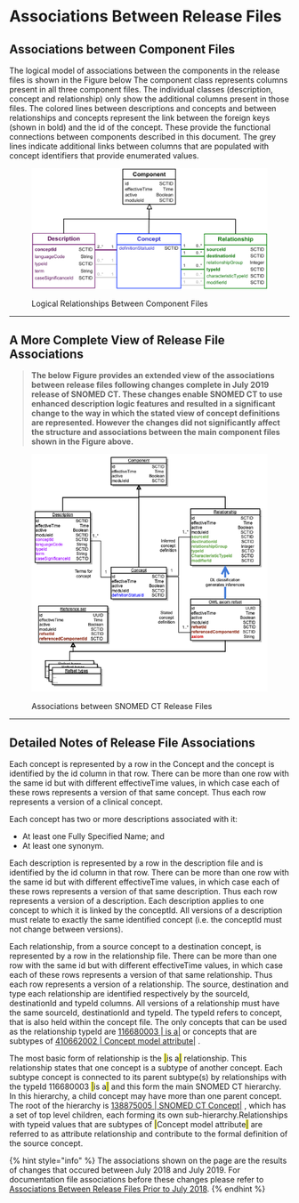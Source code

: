 # Associations Between Release Files

## Associations between Component Files

The logical model of associations between the components in the release files is shown in the Figure below The component class represents columns present in all three component files. The individual classes (description, concept and relationship) only show the additional columns present in those files. The colored lines between descriptions and concepts and between relationships and concepts represent the link between the foreign keys (shown in bold) and the id of the concept. These provide the functional connections between components described in this document. The grey lines indicate additional links between columns that are populated with concept identifiers that provide enumerated values.

<div data-full-width="true"><figure><img src="../images/38245430.png" alt=""><figcaption><p>Logical Relationships Between Component Files</p></figcaption></figure></div>

***

## A More Complete View of Release File Associations

> **The below Figure provides an extended view of the associations between release files following changes complete in July 2019 release of SNOMED CT. These changes enable SNOMED CT to use enhanced description logic features and resulted in a significant change to the way in which the stated view of concept definitions are represented. However the changes did not significantly affect the structure and associations between the main component files shown in the Figure above.**

<div data-full-width="true"><figure><img src="../images/104498359.png" alt=""><figcaption><p>Associations between SNOMED CT Release Files</p></figcaption></figure></div>

***

## Detailed Notes of Release File Associations

Each concept is represented by a row in the Concept and the concept is identified by the id column in that row. There can be more than one row with the same id but with different effectiveTime values, in which case each of these rows represents a version of that same concept. Thus each row represents a version of a clinical concept.

Each concept has two or more descriptions associated with it:

* At least one Fully Specified Name; and
* At least one synonym.

Each description is represented by a row in the description file and is identified by the id column in that row. There can be more than one row with the same id but with different effectiveTime values, in which case each of these rows represents a version of that same description. Thus each row represents a version of a description. Each description applies to one concept to which it is linked by the conceptId. All versions of a description must relate to exactly the same identified concept (i.e. the conceptId must not change between versions).

Each relationship, from a source concept to a destination concept, is represented by a row in the relationship file. There can be more than one row with the same id but with different effectiveTime values, in which case each of these rows represents a version of that same relationship. Thus each row represents a version of a relationship. The source, destination and type each relationship are identified respectively by the sourceId, destinationId and typeId columns. All versions of a relationship must have the same sourceId, destinationId and typeId. The typeId refers to concept, that is also held within the concept file. The only concepts that can be used as the relationship typeId are [116680003 | is a|](http://snomed.info/id/116680003) or concepts that are subtypes of [410662002 | Concept model attribute|](http://snomed.info/id/410662002) .

The most basic form of relationship is the <mark style="color:blue;">|</mark>is a<mark style="color:blue;">|</mark> relationship. This relationship states that one concept is a subtype of another concept. Each subtype concept is connected to its parent subtype(s) by relationships with the typeId 116680003 <mark style="color:blue;">|</mark>is a<mark style="color:blue;">|</mark> and this form the main SNOMED CT hierarchy. In this hierarchy, a child concept may have more than one parent concept. The root of the hierarchy is [138875005 | SNOMED CT Concept|](http://snomed.info/id/138875005) , which has a set of top level children, each forming its own sub-hierarchy.Relationships with typeid values that are subtypes of  <mark style="color:blue;">|</mark>Concept model attribute<mark style="color:blue;">|</mark> are referred to as attribute relationship and contribute to the formal definition of the source concept.

{% hint style="info" %}
The associations shown on the page are the results of changes that occured between July 2018 and July 2019. For documentation file associations before these changes please refer to [Associations Between Release Files Prior to July 2018](../appendices/appendix-a-notes-on-release-file-changes/representation-of-the-logical-model-before-july-2018/associations-between-release-files-prior-to-july-2018.md).
{% endhint %}
